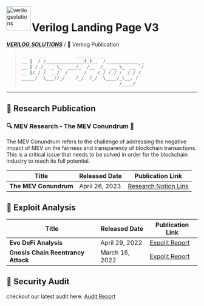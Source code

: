 <a href="https://www.verilog.solutions/">
    <img alt="verilogsolutions" src="./verilog.png" style="width: 64px; height: 64px;" align="left">
</a>
<div align="left">

# Verilog Landing Page V3

**_<a href="https://www.verilog.solutions/">VERILOG.SOLUTIONS</a>_** / 🚸 Verilog Publication
</div>

> ```bash
> ___    __           ___________
> __ |  / /______________(_)__  /____________ _
> __ | / /_  _ \_  ___/_  /__  /_  __ \_  __ `/
> __ |/ / /  __/  /   _  / _  / / /_/ /  /_/ /
> _____/  \___//_/    /_/  /_/  \____/_\__, /
>                                     /____/
>
> ```

---
## 📁 Research Publication


### 🔍  MEV Research - The MEV Conundrum 🚀
The MEV Conundrum refers to the challenge of addressing the negative impact of MEV on the fairness and transparency of blockchain transactions. This is a critical issue that needs to be solved in order for the blockchain industry to reach its full potential.

| Title                | Released Date  | Publication Link |
| -------------------- | -------------- | ---------------- |
| **The MEV Conundrum**| April 26, 2023 | [Research Notion Link](https://verilog-solutions.notion.site/The-MEV-Conundrum-6d66001b150148739be14d73a8836903)|


## 📍 Exploit Analysis

| Title                             | Released Date  | Publication Link                                                    |
| --------------------------------- | -------------- | ------------------------------------------------------------------- |
| **Evo DeFi Analysis**             | April 29, 2022 | [Expolit Report](exploit_analysis/evo_defi_analysis.md)             |
| **Gnosis Chain Reentrancy Attack**| March 16, 2022 | [Expolit Report](exploit_analysis/gnosis_chain_reentrancy_attack.md)|


## 🚩 Security Audit
checkout our latest audit here:
[Audit Report](https://github.com/Verilog-Solutions/.github/tree/main/profile)



